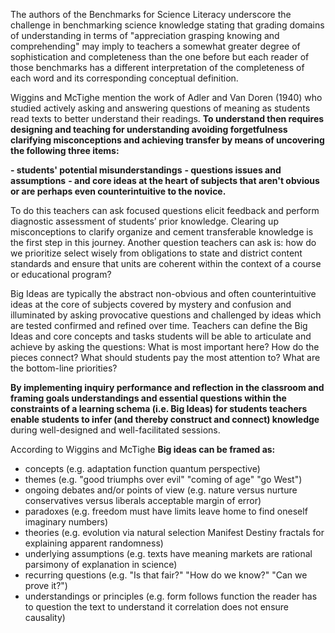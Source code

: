 The authors of the Benchmarks for Science Literacy underscore the challenge in benchmarking science knowledge stating that grading domains of understanding in terms of "appreciation grasping knowing and comprehending" may imply to teachers a somewhat greater degree of sophistication and completeness than the one before but each reader of those benchmarks has a different interpretation of the completeness of each word and its corresponding conceptual definition.

Wiggins and McTighe mention the work of Adler and Van Doren (1940) who studied actively asking and answering questions of meaning as students read texts to better understand their readings. **To understand then requires designing and teaching for understanding avoiding forgetfulness clarifying misconceptions and achieving transfer by means of uncovering the following three items:**

**- students' potential misunderstandings**
**- questions issues and assumptions**
**- and core ideas at the heart of subjects that aren't obvious or are perhaps even counterintuitive to the novice.**

To do this teachers can ask focused questions elicit feedback and perform diagnostic assessment of students’ prior knowledge. Clearing up misconceptions to clarify organize and cement transferable knowledge is the first step in this journey. Another question teachers can ask is: how do we prioritize select wisely from obligations to state and district content standards and ensure that units are coherent within the context of a course or educational program?

Big Ideas are typically the abstract non-obvious and often counterintuitive ideas at the core of subjects covered by mystery and confusion and illuminated by asking provocative questions and challenged by ideas which are tested confirmed and refined over time. Teachers can define the Big Ideas and core concepts and tasks students will be able to articulate and achieve by asking the questions: What is most important here? How do the pieces connect? What should students pay the most attention to? What are the bottom-line priorities?

**By implementing inquiry performance and reflection in the classroom and framing goals understandings and essential questions within the constraints of a learning schema (i.e. Big Ideas) for students teachers enable students to infer (and thereby construct and connect) knowledge** during well-designed and well-facilitated sessions.

According to Wiggins and McTighe **Big ideas can be framed as:**

- concepts (e.g. adaptation function quantum perspective)
- themes (e.g. "good triumphs over evil" "coming of age" "go West")
- ongoing debates and/or points of view (e.g. nature versus nurture conservatives versus liberals acceptable margin of error)
- paradoxes (e.g. freedom must have limits leave home to find oneself imaginary numbers)
- theories (e.g. evolution via natural selection Manifest Destiny fractals for explaining apparent randomness)
- underlying assumptions (e.g. texts have meaning markets are rational parsimony of explanation in science)
- recurring questions (e.g. "Is that fair?" "How do we know?" "Can we prove it?")
- understandings or principles (e.g. form follows function the reader has to question the text to understand it correlation does not ensure causality)